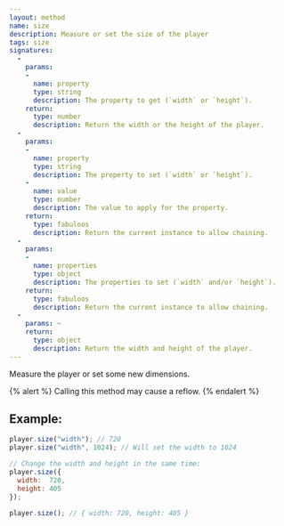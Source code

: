 ```yaml
---
layout: method
name: size
description: Measure or set the size of the player
tags: size
signatures:
  -
    params:
    -
      name: property
      type: string
      description: The property to get (`width` or `height`).
    return:
      type: number
      description: Return the width or the height of the player.
  -
    params:
    -
      name: property
      type: string
      description: The property to set (`width` or `height`).
    -
      name: value
      type: number
      description: The value to apply for the property.
    return:
      type: fabuloos
      description: Return the current instance to allow chaining.
  -
    params:
    -
      name: properties
      type: object
      description: The properties to set (`width` and/or `height`).
    return:
      type: fabuloos
      description: Return the current instance to allow chaining.
  -
    params: ~
    return:
      type: object
      description: Return the width and height of the player.
---
```


Measure the player or set some new dimensions.

{% alert %}
Calling this method may cause a reflow.
{% endalert %}

## Example:
```js
player.size("width"); // 720
player.size("width", 1024); // Will set the width to 1024

// Change the width and height in the same time:
player.size({
  width:  720,
  height: 405
});

player.size(); // { width: 720, height: 405 }
```